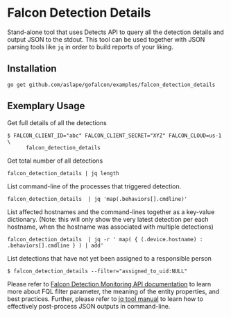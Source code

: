 # Falcon Detection Details

Stand-alone tool that uses Detects API to query all the detection details and output JSON to the stdout. This tool can be used together with JSON parsing tools like `jq` in order to build reports of your liking.

## Installation

```
go get github.com/aslape/gofalcon/examples/falcon_detection_details
```

## Exemplary Usage

Get full details of all the detections

```
$ FALCON_CLIENT_ID="abc" FALCON_CLIENT_SECRET="XYZ" FALCON_CLOUD=us-1 \
      falcon_detection_details
```

Get total number of all detections

```
falcon_detection_details | jq length
```

List command-line of the processes that triggered detection.
```
falcon_detection_details  | jq 'map(.behaviors[].cmdline)'
```

List affected hostnames and the command-lines together as a key-value dictionary. (Note: this will only show the very latest detection per each hostname, when the hostname was associated with multiple detections)
```
falcon_detection_details  | jq -r ' map( { (.device.hostname) : .behaviors[].cmdline } ) | add'
```

List detections that have not yet been assigned to a responsible person
```
$ falcon_detection_details --filter="assigned_to_uid:NULL"
```

Please refer to [Falcon Detection Monitoring API documentation](https://falcon.crowdstrike.com/documentation/86/detections-monitoring-apis) to learn more about FQL filter parameter, the meaning of the entity properties, and best practices.
Further, please refer to [jq tool manual](https://stedolan.github.io/jq/manual/) to learn how to effectively post-process JSON outputs in command-line.

